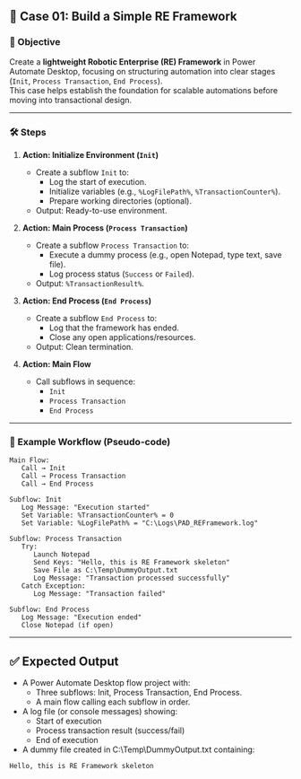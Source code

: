 ## 🔹 Case 01: Build a Simple RE Framework

### 🎯 Objective
Create a **lightweight Robotic Enterprise (RE) Framework** in Power Automate Desktop, focusing on structuring automation into clear stages (`Init`, `Process Transaction`, `End Process`).  
This case helps establish the foundation for scalable automations before moving into transactional design.

---

### 🛠️ Steps

1. **Action: Initialize Environment (`Init`)**
   - Create a subflow `Init` to:
     - Log the start of execution.
     - Initialize variables (e.g., `%LogFilePath%`, `%TransactionCounter%`).
     - Prepare working directories (optional).
   - Output: Ready-to-use environment.

2. **Action: Main Process (`Process Transaction`)**
   - Create a subflow `Process Transaction` to:
     - Execute a dummy process (e.g., open Notepad, type text, save file).
     - Log process status (`Success` or `Failed`).
   - Output: `%TransactionResult%`.

3. **Action: End Process (`End Process`)**
   - Create a subflow `End Process` to:
     - Log that the framework has ended.
     - Close any open applications/resources.
   - Output: Clean termination.

4. **Action: Main Flow**
   - Call subflows in sequence:
     - `Init`
     - `Process Transaction`
     - `End Process`

---

### 📂 Example Workflow (Pseudo-code)
```plaintext
Main Flow:
   Call → Init
   Call → Process Transaction
   Call → End Process

Subflow: Init
   Log Message: "Execution started"
   Set Variable: %TransactionCounter% = 0
   Set Variable: %LogFilePath% = "C:\Logs\PAD_REFramework.log"

Subflow: Process Transaction
   Try:
      Launch Notepad
      Send Keys: "Hello, this is RE Framework skeleton"
      Save File as C:\Temp\DummyOutput.txt
      Log Message: "Transaction processed successfully"
   Catch Exception:
      Log Message: "Transaction failed"

Subflow: End Process
   Log Message: "Execution ended"
   Close Notepad (if open)
```

---

## ✅ Expected Output
- A Power Automate Desktop flow project with:
  - Three subflows: Init, Process Transaction, End Process.
  - A main flow calling each subflow in order.
- A log file (or console messages) showing:
  - Start of execution
  - Process transaction result (success/fail)
  - End of execution
- A dummy file created in C:\Temp\DummyOutput.txt containing:

```palintext
Hello, this is RE Framework skeleton
```
